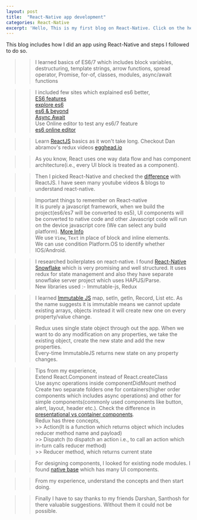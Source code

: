 ```yaml
---
layout: post
title:  "React-Native app development"
categories: React-Native
excerpt: 'Hello, This is my first blog on React-Native. Click on the header to know how I created a mobile app. Feel free to add any inputs.'
---
```


This blog includes how I did an app using React-Native and steps I followed to do so.

>> I learned basics of ES6/7 which includes block variables, destructuring, template strings, arrow functions, spread operator, Promise, for-of, classes, modules, async/await functions  

  >> I included few sites which explained es6 better,  
    [ES6 features][lukehoban]  
    [explore es6][core-features]  
    [es6 & beyond][es6-beyond]  
    [Async Await][async-await]  
    Use Online editor to test any es6/7 feature  
    [es6 online editor][es6-editor]  

>> Learn [ReactJS][reactjs] basics as it won't take long. Checkout Dan abramov's redux videos [egghead.io][egghead]  

>> As you know, React uses one way data flow and has component architecture(i.e., every UI block is treated as a component).  

>> Then I picked React-Native and checked the [difference][difference] with ReactJS. I have seen many youtube videos & blogs to understand react-native.  

  >> Important things to remember on React-native  
     It is purely a javascript framework, when we build the project(es6/es7 will be converted to es5), UI components will be converted to native code and other Javascript code will run on the device javascript core (We can select any build platform). [More Info][more-info]  
     We use `View`, `Text` in place of block and inline elements.  
     We can use condition Platform.OS to identify whether IOS/Android.   

>> I researched boilerplates on react-native. I found [React-Native Snowflake][snowflake] which is very promising and well structured. It uses redux for state management and also they have separate snowflake server project which uses HAPIJS/Parse.  
  >> New libraries used :- Immutable-js, Redux

>> I learned [Immutable JS][immutable-js] map, setIn, getIn, Record, List etc. As the name suggests it is immutable means we cannot update  existing arrays, objects instead it will create new one on every property/value change.

>> Redux uses single state object through out the app. When we want to do any modification on any properties, we take the existing object, create the new state and add the new properties.  
>> Every-time ImmutableJS returns new state on any property changes.

>> Tips from my experience,  
   >> Extend React.Component instead of React.createClass  
   >> Use async operations inside componentDidMount method  
   >> Create two separate folders one for containers(higher order components which includes async operations) and other for simple components(commonly used components like button, alert, layout, header etc.). Check the difference in [presentational vs container components][presentaional-container].  
   >> Redux has three concepts,  
      >> Action(It is a function which returns object which includes reducer method name and payload)  
      >> Dispatch (to dispatch an action i.e., to call an action which in-turn calls reducer method)  
      >> Reducer method, which returns current state  

>> For designing components, I looked for existing node modules. I found [native base][native-base] which has many UI components.  

>> From my experience, understand the concepts and then start doing.  

>> Finally I have to say thanks to my friends Darshan, Santhosh for there valuable suggestions. Without them it could not be possible.


[difference]: https://medium.com/@alexmngn/from-reactjs-to-react-native-what-are-the-main-differences-between-both-d6e8e88ebf24#.ls6zapbqo
[presentaional-container]: https://medium.com/@dan_abramov/smart-and-dumb-components-7ca2f9a7c7d0#.2z07opcjt
[egghead]: https://egghead.io/courses/getting-started-with-redux
[reactjs]: https://facebook.github.io/react/tutorial/tutorial.html
[lukehoban]: https://github.com/lukehoban/es6features
[core-features]: http://exploringjs.com/es6/ch_core-features.html
[es6-beyond]: https://github.com/getify/You-Dont-Know-JS/tree/master/es6%20%26%20beyond
[es6-editor]: https://babeljs.io/repl/
[async-await]: http://www.2ality.com/2016/02/async-functions.html
[immutable-js]: https://facebook.github.io/immutable-js/
[snowflake]: https://github.com/bartonhammond/snowflake
[native-base]: http://nativebase.io/
[more-info]: https://medium.com/@shaheenghiassy/react-native-s-execution-context-d63e5d4930f4#.tzj40ma53
